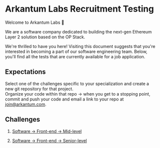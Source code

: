 # Arkantum Labs Recruitment Testing

Welcome to Arkantum Labs 👋

We are a software company dedicated to building the next-gen Ethereum Layer 2 solution based on the OP Stack.

We're thrilled to have you here! Visiting this document suggests that you're interested in becoming a part of our software engineering team. Below, you'll find all the tests that are currently available for a job application.

## Expectations

Select one of the challenges specific to your specialization and create a new git repository for that project. \
Organize your code within that repo -> when you get to a stopping point, commit and push your code and email a link to your repo at <join@arkantum.com>.

## Challenges

1. [Software -> Front-end -> Mid-level](software/front-end/mid/age-calculator-app/README.md)

2. [Software -> Front-end -> Senior-level](software/front-end/senior/ip-address-tracker/README.md)
